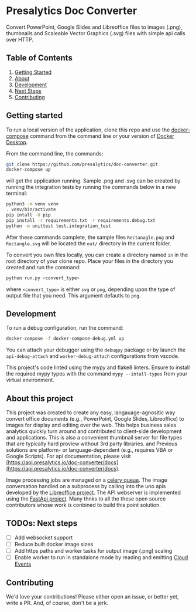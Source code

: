 # Presalytics Doc Converter

Convert PowerPoint, Google Slides and Libreoffice files to images (.png), thumbnails and Scaleable Vector Graphics (.svg) files with simple api calls over HTTP.

## Table of Contents

1. [Getting Started](#Getting)
2. [About](#About)
3. [Development](#Development)
4. [Next Steps](#TODOs)
5. [Contributing](#Contributing)

## Getting started

To run a local version of the application, clone this repo and use the [docker-compose](https://docs.docker.com/compose/install/) command from the command line or your version of [Docker Desktop](https://docs.docker.com/desktop/).

From the command line, the commands:

````bash
git clone https://github.com/presalytics/doc-converter.git
docker-compose up
````

will get the application running.  Sample .png and .svg can be created by running the integration tests by running the commands below in a new terminal:

````bash
python3 -m venv venv
. venv/bin/activate
pip intall -U pip
pip install -r requirements.txt -r requirements.debug.txt
python -m unittest test.integration_test
````

After these commands complete, the sample files `Rectanagle.png` and `Rectangle.svg` will be located the `out/` directory in the current folder.

To convert you own files locally, you can create a directory named `in` in the root directory of your clone repo.  Place your files in the directory you created and run the command:

````bash
python run.py <convert_type>
````

where `<convert_type>` is either `svg` or `png`, depending upon the type of output file that you need.  This argument defautls to `png`.

## Development

To run a debug configuration, run the command:

````bash
docker-compose -f docker-compose-debug.yml up
````

You can attach your debugger using the `debugpy` package or by launch the `api-debug-attach` and `worker-debug-attach` configurations from vscode.

This project's code linted using the mypy and flake8 linters. Ensure to install the required mypy types with the command `mypy --intall-types` from your virtual environment.

## About this project

This project was created to create any easy, langauage-agnositic way convert office documents (e.g., PowerPoint, Google Slides, Libreoffice) to images for display and editing over the web.  This helps business sales analytics quickly turn around and contributed to client-side development and applications.  This is also a convenient thumbnail server for file types that are typically hard proview without 3rd party libraries.  and Previous solutions are platform- or language-dependent (e.g., requires VBA or Google Scripts). For api documentation, please visit [https://api.presalytics.io/doc-converter/docs](https://api.presalytics.io/doc-converter/docs).

Image processing jobs are managed on a [celery queue](https://docs.celeryproject.org/en/stable/).  The image conversation handled on a subprocess by calling into the uno apis developed by the [Libreoffice project](https://www.libreoffice.org/).  The API webserver is implemented using the [FastApi project](https://fastapi.tiangolo.com/).  Many thnks to all the these open source contributors whose work is conbined to build this point solution.

## TODOs: Next steps

- [ ] Add websocket support
- [ ] Reduce built docker image sizes
- [ ] Add https paths and worker tasks for output image (.png) scaling
- [ ] Enable worker to run in standalone mode by reading and emitting [Cloud Events](https://cloudevents.io/)

## Contributing

We'd love your contributions!  Please either open an issue, or better yet, write a PR.  And, of course, don't be a jerk.
